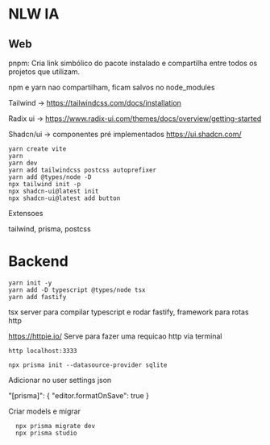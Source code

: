 # NLW IA


## Web

pnpm: Cria link simbólico do pacote instalado e compartilha entre todos os projetos que utilizam.

npm e yarn nao compartilham, ficam salvos no node_modules

Tailwind -> https://tailwindcss.com/docs/installation

Radix ui -> https://www.radix-ui.com/themes/docs/overview/getting-started

Shadcn/ui -> componentes pré implementados https://ui.shadcn.com/




```console
yarn create vite
yarn
yarn dev
yarn add tailwindcss postcss autoprefixer
yarn add @types/node -D
npx tailwind init -p
npx shadcn-ui@latest init
npx shadcn-ui@latest add button
```

Extensoes

tailwind, prisma, postcss



# Backend

```shell
yarn init -y
yarn add -D typescript @types/node tsx
yarn add fastify
```

tsx server para compilar typescript e rodar
fastify, framework para rotas http


https://httpie.io/
Serve para fazer uma requicao http via terminal


```shell
http localhost:3333
```

```shell
npx prisma init --datasource-provider sqlite
```

Adicionar no user settings json

  "[prisma]": {
    "editor.formatOnSave": true
  }

Criar models e migrar

```shell
  npx prisma migrate dev
  npx prisma studio
  ```